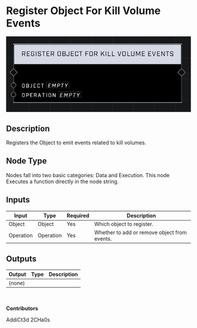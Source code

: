 # Register Object For Kill Volume Events
![](../../../.gitbook/assets/register-object-for-kill-volume-events.png)
## Description
Registers the Object to emit events related to kill volumes.

## Node Type
Nodes fall into two basic categories: Data and Execution. This node Executes a function directly in the node string.

## Inputs
| Input | Type | Required | Description |
|------------------|------------------|----------|--------------------------------------------------------------|
| Object | Object | Yes | Which object to register. |
| Operation | Operation | Yes | Whether to add or remove object from events. |

## Outputs
| Output | Type | Description |
|------------------|------------------|--------------------------------------------------------------|
| (none) | | |

\
\
**Contributors**

AddiCt3d 2CHa0s